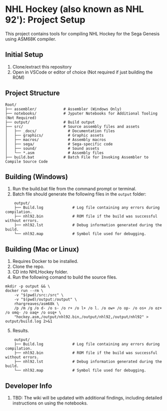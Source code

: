 # NHL Hockey (also known as NHL 92'): Project Setup

This project contains tools for compiling NHL Hockey for the Sega Genesis using ASM68K compiler.

## Initial Setup

1. Clone/extract this repository
2. Open in VSCode or editor of choice (Not required if just building the ROM)

## Project Structure

```
Root/
├── assembler/            # Assembler (Windows Only)
├── notebooks/            # Jyputer Notebooks for Additional Tooling (Not Required)
├── output/               # Build output
├── src/                  # Source assembly files and assets
│   ├── _docs/              # Documentation files
│   ├── graphics/           # Graphic assets
│   ├── macros/             # Assembly macros
│   ├── sega/               # Sega-specific code
│   ├── sound/              # Sound assets
│   └── *.asm               # Assembly files
├── build.bat             # Batch File for Invoking Assembler to Compile Source Code
```

## Building (Windows)

1. Run the build.bat file from the command prompt or terminal.
2. Batch file should generate the following files in the `output` folder:
```
    output/
    ├── Build.log             # Log file containing any errors during compilation.
    ├── nhl92.bin             # ROM file if the build was successful without errors.
    ├── nhl92.lst             # Debug information generated during the build.
    └── nhl92.map             # Symbol file used for debugging.
```

## Building (Mac or Linux)

1. Requires Docker to be installed.
2. Clone the repo.
3. CD into NHLHockey folder.
4. Run the following comand to build the source files.
```
mkdir -p output && \
docker run --rm \
    -v "$(pwd)/src:/src" \
    -v "$(pwd)/output:/output" \
    rhargreaves/asm68k \
    /p /m /g /o d- /o s- /o r+ /o l+ /o l. /o ow+ /o op- /o os+ /o oz+ /o omq- /o oaq+ /o osq+ \
    "hockey.asm,/output/nhl92.bin,/output/nhl92,/output/nhl92" > output/build.log 2>&1
```
5. Results.
```
    output/
    ├── Build.log             # Log file containing any errors during compilation.
    ├── nhl92.bin             # ROM file if the build was successful without errors.
    ├── nhl92.lst             # Debug information generated during the build.
    └── nhl92.map             # Symbol file used for debugging.
```

## Developer Info

1. TBD: The wiki will be updated with additional findings, including detailed instructions on using the notebooks.